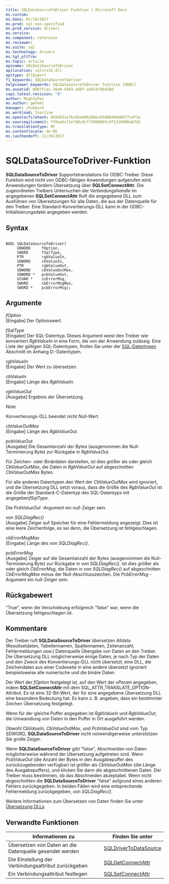 ```yaml
---
title: SQLDataSourceToDriver Funktion | Microsoft Docs
ms.custom: 
ms.date: 01/19/2017
ms.prod: sql-non-specified
ms.prod_service: drivers
ms.service: 
ms.component: reference
ms.reviewer: 
ms.suite: sql
ms.technology: drivers
ms.tgt_pltfrm: 
ms.topic: article
apiname: SQLDataSourceToDriver
apilocation: sqlsrv32.dll
apitype: dllExport
f1_keywords: SQLDataSourceToDriver
helpviewer_keywords: SQLDataSourceToDriver function [ODBC]
ms.assetid: 0d87fcac-30a0-4303-ad8f-a5b53f4b428d
caps.latest.revision: "8"
author: MightyPen
ms.author: genemi
manager: jhubbard
ms.workload: Inactive
ms.openlocfilehash: 0594551a7bc82eb96208ecb5d8840db0477c4f3a
ms.sourcegitcommit: 7f8aebc72e7d0c8cff3990865c9f1316996a67d5
ms.translationtype: MT
ms.contentlocale: de-DE
ms.lasthandoff: 11/20/2017
---
```

# <a name="sqldatasourcetodriver-function"></a>SQLDataSourceToDriver-Funktion
**SQLDataSourceToDriver** Supportstranslations für ODBC-Treiber. Diese Funktion wird nicht von ODBC-fähigen Anwendungen aufgerufen wird. Anwendungen fordern Übersetzung über **SQLSetConnectAttr**. Die zugeordneten Treibers Untersuchen der *Verbindungshandle* im angegebenen **SQLSetConnectAttr** Ruft die angegebene DLL zum Ausführen von Übersetzungen für alle Daten, die aus der Datenquelle für den Treiber. Eine Standard-Konvertierungs-DLL kann in der ODBC-Initialisierungsdatei angegeben werden.  
  
## <a name="syntax"></a>Syntax  
  
```  
  
BOOL SQLDataSourceToDriver(  
     UDWORD     fOption,  
     SWORD      fSqlType,  
     PTR        rgbValueIn,  
     SDWORD     cbValueIn,  
     PTR        rgbValueOut,  
     SDWORD     cbValueOutMax,  
     SDWORD *   pcbValueOut,  
     UCHAR *    szErrorMsg,  
     SWORD      cbErrorMsgMax,  
     SWORD *    pcbErrorMsg);  
```  
  
## <a name="arguments"></a>Argumente  
 *fOption*  
 [Eingabe] Der Optionswert.  
  
 *fSqlType*  
 [Eingabe] Der SQL-Datentyp. Dieses Argument weist den Treiber wie konvertiert *RgbValueIn* in eine Form, die von der Anwendung zulässig. Eine Liste der gültigen SQL-Datentypen, finden Sie unter der [SQL-Datentypen](../../../odbc/reference/appendixes/sql-data-types.md) Abschnitt im Anhang D:-Datentypen.  
  
 *rgbValueIn*  
 [Eingabe] Der Wert zu übersetzen.  
  
 *cbValueIn*  
 [Eingabe] Länge des *RgbValueIn*.  
  
 *rgbValueOut*  
 [Ausgabe] Ergebnis der Übersetzung.  
  
> [!NOTE]  
>  Konvertierungs-DLL beendet nicht Null-Wert.  
  
 *cbValueOutMax*  
 [Eingabe] Länge des *RgbValueOut*.  
  
 *pcbValueOut*  
 [Ausgabe] Die Gesamtanzahl der Bytes (ausgenommen die Null-Terminierung Byte) zur Rückgabe in *RgbValueOut*.  
  
 Für Zeichen- oder Binärdaten darstellen, ist dies größer als oder gleich *CbValueOutMax*, die Daten in *RgbValueOut* auf abgeschnitten *CbValueOutMax* Bytes.  
  
 Für alle anderen Datentypen den Wert der *CbValueOutMax* wird ignoriert, und die Übersetzung DLL setzt voraus, dass die Größe des *RgbValueOut* ist die Größe der Standard-C-Datentyp des SQL-Datentyps mit angegeben*fSqlType*.  
  
 Die *PcbValueOut* -Argument ein null-Zeiger sein.  
  
 *von SQLDiagRec()*  
 [Ausgabe] Zeiger auf Speicher für eine Fehlermeldung angezeigt. Dies ist eine leere Zeichenfolge, es sei denn, die Übersetzung ist fehlgeschlagen.  
  
 *cbErrorMsgMax*  
 [Eingabe] Länge des *von SQLDiagRec()*.  
  
 *pcbErrorMsg*  
 [Ausgabe] Zeiger auf die Gesamtanzahl der Bytes (ausgenommen die Null-Terminierung Byte) zur Rückgabe in *von SQLDiagRec()*. Ist dies größer als oder gleich *CbErrorMsg*, die Daten in *von SQLDiagRec()* auf abgeschnitten *CbErrorMsgMax* minus der Null-Abschlusszeichen. Die *PcbErrorMsg* -Argument ein null-Zeiger sein.  
  
## <a name="returns"></a>Rückgabewert  
 "True", wenn die Verschiebung erfolgreich "false" war, wenn die Übersetzung fehlgeschlagen ist.  
  
## <a name="comments"></a>Kommentare  
 Der Treiber ruft **SQLDataSourceToDriver** übersetzen Alldata (Resultsetdaten, Tabellennamen, Spaltennamen, Zeilenanzahl, Fehlermeldungen usw.) Datenquelle Übergabe von Daten an den Treiber. Die Übersetzung DLL möglicherweise einige Daten, je nach Typ der Daten und den Zweck des Konvertierungs-DLL nicht übersetzt; eine DLL, die Zeichendaten aus einer Codeseite in eine andere übersetzt ignoriert beispielsweise alle numerische und die binäre Daten.  
  
 Der Wert der *fOption* festgelegt ist, auf den Wert der *vParam* angegeben, indem **SQLSetConnectAttr** mit dem SQL_ATTR_TRANSLATE_OPTION-Attribut. Es ist eine 32-Bit-Wert, der für eine angegebene Übersetzung DLL eine besondere Bedeutung hat. Es kann z. B. angeben, dass ein bestimmter Zeichen Übersetzung festgelegt.  
  
 Wenn für der gleiche Puffer angegeben ist *RgbValueIn* und *RgbValueOut*, die Umwandlung von Daten in den Puffer in Ort ausgeführt werden.  
  
 Obwohl *CbValueIn*, *CbValueOutMax*, und *PcbValueOut* sind vom Typ SDWORD, **SQLDataSourceToDriver** nicht notwendigerweise unterstützen Sie große Zeiger.  
  
 Wenn **SQLDataSourceToDriver** gibt "false", Abschneiden von Daten möglicherweise während der Übersetzung aufgetreten sind. Wenn *PcbValueOut* (die Anzahl der Bytes in den Ausgabepuffer des zurückzugebenden verfügbar) ist größer als *CbValueOutMax* (die Länge des Ausgabepuffers), und klicken Sie dann die abgeschnittenen Daten. Der Treiber muss bestimmen, ob das Abschneiden akzeptabel. Wenn nicht abgeschnitten die **SQLDataSourceToDriver** "false" aufgrund eines anderen Fehlers zurückgegeben. In beiden Fällen wird eine entsprechende Fehlermeldung zurückgegeben, *von SQLDiagRec()*.  
  
 Weitere Informationen zum Übersetzen von Daten finden Sie unter [Übersetzung DLLs](../../../odbc/reference/develop-app/translation-dlls.md).  
  
## <a name="related-functions"></a>Verwandte Funktionen  
  
|Informationen zu|Finden Sie unter|  
|---------------------------|---------|  
|Übersetzen von Daten an die Datenquelle gesendet werden|[SQLDriverToDataSource](../../../odbc/reference/syntax/sqldrivertodatasource-function.md)|  
|Die Einstellung der Verbindungsattribut zurückgeben|[SQLGetConnectAttr](../../../odbc/reference/syntax/sqlgetconnectattr-function.md)|  
|Ein Verbindungsattribut festlegen|[SQLSetConnectAttr](../../../odbc/reference/syntax/sqlsetconnectattr-function.md)|
